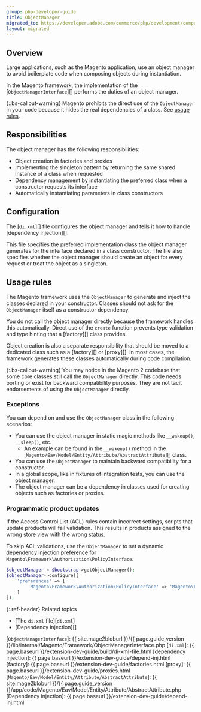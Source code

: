 ```yaml
---
group: php-developer-guide
title: ObjectManager
migrated_to: https://developer.adobe.com/commerce/php/development/components/object-manager/
layout: migrated
---
```


## Overview

Large applications, such as the Magento application, use an object manager to avoid boilerplate code when composing objects during instantiation.

In the Magento framework, the implementation of the [`ObjectManagerInterface`][] performs the duties of an object manager.

{:.bs-callout-warning}
Magento prohibits the direct use of the `ObjectManager` in your code because it hides the real dependencies of a class.
See [usage rules][].

## Responsibilities

The object manager has the following responsibilities:

-  Object creation in factories and proxies
-  Implementing the singleton pattern by returning the same shared instance of a class when requested
-  Dependency management by instantiating the preferred class when a constructor requests its interface
-  Automatically instantiating parameters in class constructors

## Configuration

The [`di.xml`][] file configures the object manager and tells it how to handle [dependency injection][].

This file specifies the preferred implementation class the object manager generates for the interface declared in a class constructor.
The file also specifies whether the object manager should create an object for every request or treat the object as a singleton.

## Usage rules

The Magento framework uses the `ObjectManager` to generate and inject the classes declared in your constructor.
Classes should not ask for the `ObjectManager` itself as a constructor dependency.

You do not call the object manager directly because the framework handles this automatically.
Direct use of the `create` function prevents type validation and type hinting that a [factory][] class provides.

Object creation is also a separate responsibility that should be moved to a dedicated class such as a [factory][] or [proxy][].
In most cases, the framework generates these classes automatically during code compilation.

{:.bs-callout-warning}
You may notice in the Magento 2 codebase that some core classes still call the `ObjectManager` directly.
This code needs porting or exist for backward compatibility purposes.
They are not tacit endorsements of using the `ObjectManager` directly.

### Exceptions

You can depend on and use the `ObjectManager` class in the following scenarios:

-  You can use the object manager in static magic methods like `__wakeup()`, `__sleep()`, etc.
   -  An example can be found in the `__wakeup()` method in the [`Magento/Eav/Model/Entity/Attribute/AbstractAttribute`][] class.
-  You can use the `ObjectManager` to maintain backward compatibility for a constructor.
-  In a global scope, like in fixtures of integration tests, you can use the object manager.
-  The object manager can be a dependency in classes used for creating objects such as factories or proxies.

### Programmatic product updates

If the Access Control List (ACL) rules contain incorrect settings, scripts that update products will fail validation.
This results in products assigned to the wrong store view with the wrong status.

To skip ACL validations, use the `ObjectManager` to set a dynamic dependency injection preference for `Magento\Framework\Authorization\PolicyInterface`.

``` php
$objectManager = $bootstrap->getObjectManager();
$objectManager->configure([
    'preferences' => [
        'Magento\Framework\Authorization\PolicyInterface' => 'Magento\Framework\Authorization\Policy\DefaultPolicy'
    ]
]);
```

{:.ref-header}
Related topics

-  [The `di.xml` file][`di.xml`]
-  [Dependency injection][]

[`ObjectManagerInterface`]: {{ site.mage2bloburl }}/{{ page.guide_version }}/lib/internal/Magento/Framework/ObjectManagerInterface.php
[`di.xml`]: {{ page.baseurl }}/extension-dev-guide/build/di-xml-file.html
[dependency injection]: {{ page.baseurl }}/extension-dev-guide/depend-inj.html
[factory]: {{ page.baseurl }}/extension-dev-guide/factories.html
[proxy]: {{ page.baseurl }}/extension-dev-guide/proxies.html
[`Magento/Eav/Model/Entity/Attribute/AbstractAttribute`]: {{ site.mage2bloburl }}/{{ page.guide_version }}/app/code/Magento/Eav/Model/Entity/Attribute/AbstractAttribute.php
[Dependency injection]: {{ page.baseurl }}/extension-dev-guide/depend-inj.html

[usage rules]: #usage-rules
